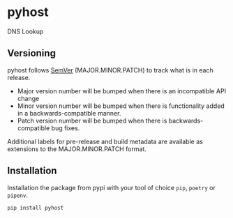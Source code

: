 # pyhost

DNS Lookup

## Versioning

pyhost follows [SemVer](https://semver.org/) (MAJOR.MINOR.PATCH) to track what is in each release.

* Major version number will be bumped when there is an incompatible API change
* Minor version number will be bumped when there is functionality added in a backwards-compatible manner.
* Patch version number will be bumped when there is backwards-compatible bug fixes.

Additional labels for pre-release and build metadata are available as extensions to the MAJOR.MINOR.PATCH format.

## Installation

Installation the package from pypi with your tool of choice `pip`, `poetry` or `pipenv`.

```bash
pip install pyhost
```
